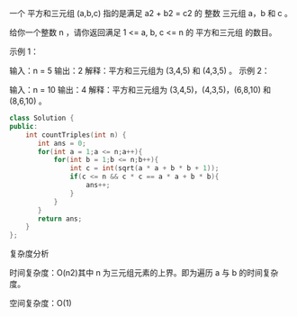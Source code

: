 一个 平方和三元组 (a,b,c) 指的是满足 a2 + b2 = c2 的 整数 三元组 a，b 和 c 。

给你一个整数 n ，请你返回满足 1 <= a, b, c <= n 的 平方和三元组 的数目。

 示例 1：

输入：n = 5
输出：2
解释：平方和三元组为 (3,4,5) 和 (4,3,5) 。
示例 2：

输入：n = 10
输出：4
解释：平方和三元组为 (3,4,5)，(4,3,5)，(6,8,10) 和 (8,6,10) 。

```C++
class Solution {
public:
    int countTriples(int n) {
       int ans = 0;
       for(int a = 1;a <= n;a++){
           for(int b = 1;b <= n;b++){
               int c = int(sqrt(a * a + b * b + 1));
               if(c <= n && c * c == a * a + b * b){
                   ans++;
               }
           }
       }
       return ans;
    }
};
```

复杂度分析

时间复杂度：O(n2)其中 n 为三元组元素的上界。即为遍历 a 与 b 的时间复杂度。

空间复杂度：O(1)